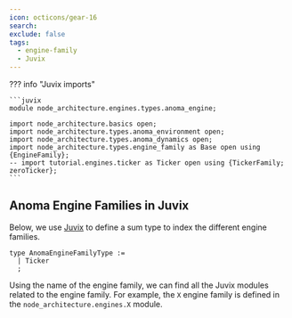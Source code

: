 ```yaml
---
icon: octicons/gear-16
search:
exclude: false
tags:
  - engine-family
  - Juvix
---
```



??? info "Juvix imports"

    ```juvix
    module node_architecture.engines.types.anoma_engine;

    import node_architecture.basics open;
    import node_architecture.types.anoma_environment open;
    import node_architecture.types.anoma_dynamics open;
    import node_architecture.types.engine_family as Base open using {EngineFamily};
    -- import tutorial.engines.ticker as Ticker open using {TickerFamily; zeroTicker};
    ```

## Anoma Engine Families in Juvix

Below, we use [Juvix](https://docs.juvix.org) to define a sum type to
index the different engine families.

```
type AnomaEngineFamilyType :=
  | Ticker
  ;
```

Using the name of the engine family, we can find all the Juvix modules related to the engine family.
For example, the `X` engine family is defined in the `node_architecture.engines.X` module.
